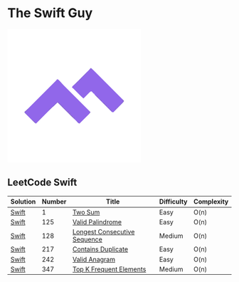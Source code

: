 # The Swift Guy

<img src="./docs/public/logo.svg" width="300"/>

## LeetCode Swift

| Solution | Number | Title | Difficulty | Complexity |
| -------- | ------ | ----- | ---------- | ---------- |
| [Swift](./docs/leetcode/problems/ArraysAndHashing/1-two-sum.swift) | 1 | [Two Sum](https://leetcode.com/problems/two-sum/)	| Easy | O(n) |
| [Swift](./docs/leetcode/problems/TwoPointers/125-valid-palindrome.swift) | 125 | [Valid Palindrome](https://leetcode.com/problems/valid-palindrome/)	| Easy | O(n) |
| [Swift](./docs/leetcode/problems/ArraysAndHashing/128-longest-consecutive-sequence.swift)	| 128 |	[Longest Consecutive Sequence](https://leetcode.com/problems/longest-consecutive-sequence/)	| Medium | O(n) |
| [Swift](./docs/leetcode/problems/ArraysAndHashing/217-contains-duplicate.swift) | 217 | [Contains Duplicate](https://leetcode.com/problems/contains-duplicate/)	| Easy | O(n) |
| [Swift](./docs/leetcode/problems/ArraysAndHashing/242-valid-anagram.swift) | 242 | [Valid Anagram](https://leetcode.com/problems/valid-anagram/)	| Easy | O(n) |
| [Swift](./docs/leetcode/problems/ArraysAndHashing/347-top-k-frequent-elements.swift) | 347 | [Top K Frequent Elements](https://leetcode.com/problems/top-k-frequent-elements/)	| Medium | O(n) |
